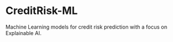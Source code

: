 # CreditRisk-ML
Machine Learning models for credit risk prediction with a focus on Explainable AI. 
